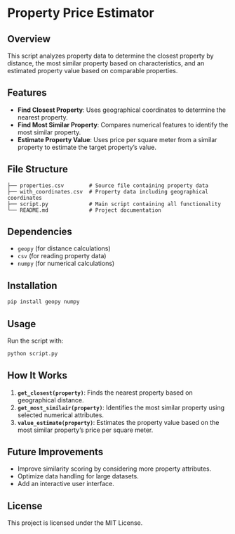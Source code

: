 # Property Price Estimator

## Overview
This script analyzes property data to determine the closest property by distance, the most similar property based on characteristics, and an estimated property value based on comparable properties.

## Features
- **Find Closest Property**: Uses geographical coordinates to determine the nearest property.
- **Find Most Similar Property**: Compares numerical features to identify the most similar property.
- **Estimate Property Value**: Uses price per square meter from a similar property to estimate the target property’s value.

## File Structure
```
├── properties.csv        # Source file containing property data
├── with_coordinates.csv  # Property data including geographical coordinates
├── script.py             # Main script containing all functionality
└── README.md             # Project documentation
```

## Dependencies
- `geopy` (for distance calculations)
- `csv` (for reading property data)
- `numpy` (for numerical calculations)

## Installation
```bash
pip install geopy numpy
```

## Usage
Run the script with:
```bash
python script.py
```

## How It Works
1. **`get_closest(property)`**: Finds the nearest property based on geographical distance.
2. **`get_most_similair(property)`**: Identifies the most similar property using selected numerical attributes.
3. **`value_estimate(property)`**: Estimates the property value based on the most similar property’s price per square meter.

## Future Improvements
- Improve similarity scoring by considering more property attributes.
- Optimize data handling for large datasets.
- Add an interactive user interface.

## License
This project is licensed under the MIT License.
